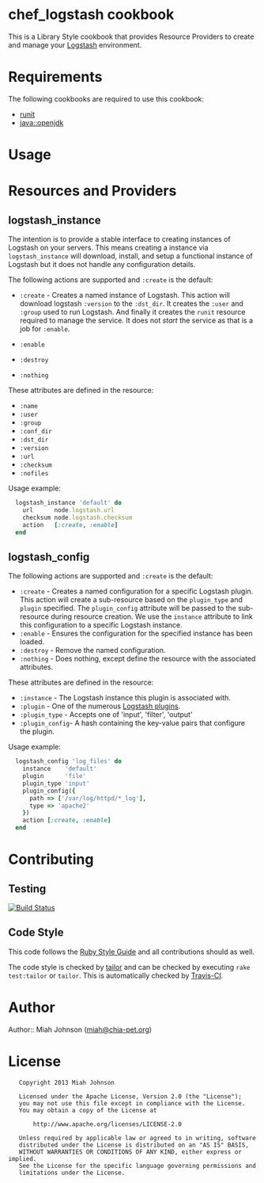 # chef_logstash cookbook

This is a Library Style cookbook that provides Resource Providers to create and
manage your [Logstash](http://logstash.net/) environment.

# Requirements

The following cookbooks are required to use this cookbook:

  + [runit](https://github.com/opscode-cookbooks/runit)
  + [java::openjdk](https://github.com/opscode-cookbooks/java)

# Usage

# Resources and Providers

## logstash_instance
The intention is to provide a stable interface to creating instances of
Logstash on your servers. This means creating a instance via
`logstash_instance` will download, install, and setup a functional
instance of Logstash but it does not handle any configuration details.

The following actions are supported and `:create` is the default:

 + `:create` - Creates a named instance of Logstash. This action will
download logstash `:version` to the `:dst_dir`. It creates the `:user`
and `:group` used to run Logstash. And finally it creates the `runit`
resource required to manage the service. It does not _start_ the service
as that is a job for `:enable`.

 + `:enable`
 + `:destroy`
 + `:nothing`

These attributes are defined in the resource:

 + `:name`
 + `:user`
 + `:group`
 + `:conf_dir`
 + `:dst_dir`
 + `:version`
 + `:url`
 + `:checksum`
 + `:nofiles`

Usage example:
```ruby
  logstash_instance 'default' do
    url      node.logstash.url
    checksum node.logstash.checksum
    action   [:create, :enable]
  end
```

## logstash_config

The following actions are supported and `:create` is the default:

 + `:create` - Creates a named configuration for a specific Logstash plugin.
This action will create a sub-resource based on the `plugin_type` and `plugin`
specified. The `plugin_config` attribute will be passed to the sub-resource
during resource creation. We use the `instance` attribute to link this
configuration to a specific Logstash instance.
 + `:enable` - Ensures the configuration for the specified instance has been loaded.
 + `:destroy` - Remove the named configuration.
 + `:nothing` - Does nothing, except define the resource with the associated
attributes.

These attributes are defined in the resource:

 + `:instance` - The Logstash instance this plugin is associated with.
 + `:plugin` - One of the numerous [Logstash plugins](http://logstash.net/docs/1.1.9/).
 + `:plugin_type` - Accepts one of 'input', 'filter', 'output'
 + `:plugin_config`- A hash containing the key-value pairs that configure
the plugin.

Usage example:
```ruby
  logstash_config 'log_files' do
    instance    'default'
    plugin      'file'
    plugin_type 'input'
    plugin_config({
      path => ['/var/log/httpd/*_log'],
      type => 'apache2'
    })
    action [:create, :enable]
  end
```

# Contributing

## Testing

[![Build Status](https://travis-ci.org/miah/chef_logstash.png)](https://travis-ci.org/miah/chef_logstash)

## Code Style

This code follows the [Ruby Style Guide](https://github.com/bbatsov/ruby-style-guide) and all contributions should as well.

The code style is checked by [tailor](https://github.com/turboladen/tailor) and can be checked by executing `rake test:tailor` or `tailor`. This is automatically checked by [Travis-CI](https://travis-ci.org/miah/chef_logstash).

# Author

Author:: Miah Johnson (<miah@chia-pet.org>)

# License
```
   Copyright 2013 Miah Johnson

   Licensed under the Apache License, Version 2.0 (the "License");
   you may not use this file except in compliance with the License.
   You may obtain a copy of the License at

       http://www.apache.org/licenses/LICENSE-2.0

   Unless required by applicable law or agreed to in writing, software
   distributed under the License is distributed on an "AS IS" BASIS,
   WITHOUT WARRANTIES OR CONDITIONS OF ANY KIND, either express or implied.
   See the License for the specific language governing permissions and
   limitations under the License.
```
